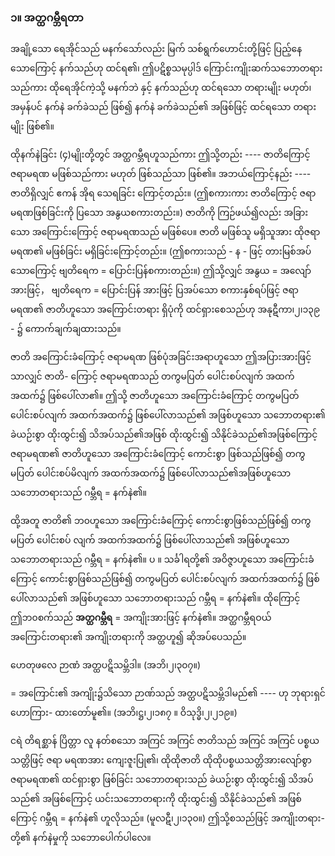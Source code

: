 ### ၁။ အတ္ထဂမ္ဘီရတာ

အချို့သော ရေအိုင်သည် မနက်သော်လည်း မြက် သစ်ရွက်ဟောင်းတို့ဖြင့် ပြည့်နေသောကြောင့်
နက်သည်ဟု ထင်ရ၏၊ ဤပဋိစ္စသမုပ္ပါဒ် ကြောင်းကျိုးဆက်သဘောတရားသည်ကား ထိုရေအိုင်ကဲ့သို့ မနက်ဘဲ
နှင့် နက်သည်ဟု ထင်ရသော တရားမျိုး မဟုတ်၊ အမှန်ပင် နက်နဲ ခက်ခဲသည် ဖြစ်၍ နက်နဲ ခက်ခဲသည်၏
အဖြစ်ဖြင့် ထင်ရသော တရားမျိုး ဖြစ်၏။

ထိုနက်နဲခြင်း (၄)မျိုးတို့တွင် အတ္ထဂမ္ဘီရဟူသည်ကား ဤသို့တည်း ---- ဇာတိကြောင့် ဇရာမရဏ
မဖြစ်သည်ကား မဟုတ် ဖြစ်သည်သာ ဖြစ်၏။ အဘယ်ကြောင့်နည်း ---- ဇာတိရှိလျှင် ဧကန် အိုရ သေရခြင်း
ကြောင့်တည်း။ (ဤစကားကား ဇာတိကြောင့် ဇရာမရဏဖြစ်ခြင်းကို ပြသော အနွယစကားတည်း။) ဇာတိကို
ကြဉ်ဖယ်၍လည်း အခြားသော အကြောင်းကြောင့် ဇရာမရဏသည် မဖြစ်ပေ။ ဇာတိ မဖြစ်သူ မရှိသူအား
ထိုဇရာမရဏ၏ မဖြစ်ခြင်း မရှိခြင်းကြောင့်တည်း။ (ဤစကားသည် - န - ဖြင့် တားမြစ်အပ်သောကြောင့်
ဗျတိရေက = ပြောင်းပြန်စကားတည်း။) ဤသို့လျှင် အနွယ = အလျော်အားဖြင့်， ဗျတိရေက = ပြောင်းပြန်
အားဖြင့် ပြအပ်သော စကားနှစ်ရပ်ဖြင့် ဇရာမရဏ၏ ဇာတိဟူသော အကြောင်းတရား ရှိပုံကို ထင်ရှားစေသည်ဟု
အနုဋီကာ၊၂၊၁၃၉ - ၌ ကောက်ချက်ချထားသည်။

ဇာတိ အကြောင်းခံကြောင့် ဇရာမရဏ ဖြစ်ပုံအခြင်းအရာဟူသော ဤအပြားအားဖြင့်သာလျှင် ဇာတိ-
ကြောင့် ဇရာမရဏသည် တကွမပြတ် ပေါင်းစပ်လျက် အထက်အထက်၌ ဖြစ်ပေါ်လာ၏။ ဤသို့ ဇာတိဟူသော
အကြောင်းခံကြောင့် တကွမပြတ် ပေါင်းစပ်လျက် အထက်အထက်၌ ဖြစ်ပေါ်လာသည်၏ အဖြစ်ဟူသော
သဘောတရား၏ ခဲယဉ်းစွာ ထိုးထွင်း၍ သိအပ်သည်၏အဖြစ် ထိုးထွင်း၍ သိနိုင်ခဲသည်၏အဖြစ်ကြောင့်
ဇရာမရဏ၏ ဇာတိဟူသော အကြောင်းခံကြောင့် ကောင်းစွာ ဖြစ်သည်ဖြစ်၍ တကွမပြတ် ပေါင်းစပ်မိလျက်
အထက်အထက်၌ ဖြစ်ပေါ်လာသည်၏အဖြစ်ဟူသော သဘောတရားသည် ဂမ္ဘီရ = နက်နဲ၏။

ထို့အတူ ဇာတိ၏ ဘ၀ဟူသော အကြောင်းခံကြောင့် ကောင်းစွာဖြစ်သည်ဖြစ်၍ တကွမပြတ် ပေါင်းစပ်
လျက် အထက်အထက်၌ ဖြစ်ပေါ်လာသည်၏ အဖြစ်ဟူသော သဘောတရားသည် ဂမ္ဘီရ = နက်နဲ၏။ ပ ။
သင်္ခါရတို့၏ အဝိဇ္ဇာဟူသော အကြောင်းခံကြောင့် ကောင်းစွာဖြစ်သည်ဖြစ်၍ တကွမပြတ် ပေါင်းစပ်လျက်
အထက်အထက်၌ ဖြစ်ပေါ်လာသည်၏ အဖြစ်ဟူသော သဘောတရားသည် ဂမ္ဘီရ = နက်နဲ၏။ ထိုကြောင့်
ဤဘ၀စက်သည် **အတ္ထဂမ္ဘီရ** = အကျိုးအားဖြင့် နက်နဲ၏။ အတ္ထဂမ္ဘီရဝယ် အကြောင်းတရား၏ အကျိုးတရားကို
အတ္ထဟူ၍ ဆိုအပ်ပေသည်။

ဟေတုဖလေ ဉာဏံ အတ္ထပဋိသမ္ဘိဒါ။ (အဘိ၊၂၊၃၀၇။)

= အကြောင်း၏ အကျိုး၌သိသော ဉာဏ်သည် အတ္ထပဋိသမ္ဘိဒါမည်၏ ---- ဟု ဘုရားရှင် ဟောကြား-
ထားတော်မူ၏။ (အဘိ၊ဋ္ဌ၊၂၊၁၈၇ ။ ဝိသုဒ္ဓိ၊၂၊၂၁၉။)

ငရဲ တိရစ္ဆာန် ပြိတ္တာ လူ နတ်စသော အကြင် အကြင် ဇာတိသည် အကြင် အကြင် ပစ္စယသတ္တိဖြင့် ဇရာ
မရဏအား ကျေးဇူးပြု၏၊ ထိုထိုဇာတိ ထိုထိုပစ္စယသတ္တိအားလျော်စွာ ဇရာမရဏ၏ ထင်ရှားစွာ ဖြစ်ခြင်း
သဘောတရားသည် ခဲယဉ်းစွာ ထိုးထွင်း၍ သိအပ်သည်၏ အဖြစ်ကြောင့် ယင်းသဘောတရားကို ထိုးထွင်း၍
သိနိုင်ခဲသည်၏ အဖြစ်ကြောင့် ဂမ္ဘီရ = နက်နဲ၏ ဟူလိုသည်။ (မူလဋီ၊၂၊၁၃၀။) ဤသို့စသည်ဖြင့် အကျိုးတရား-
တို့၏ နက်နဲမှုကို သဘောပေါက်ပါလေ။